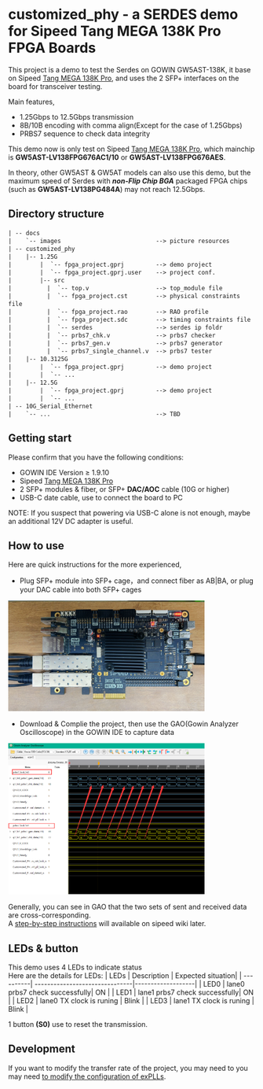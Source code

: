# customized_phy - a SERDES demo for Sipeed Tang MEGA 138K Pro FPGA Boards


This project is a demo to test the Serdes on GOWIN GW5AST-138K, it base on Sipeed [Tang MEGA 138K Pro](https://wiki.sipeed.com/hardware/en/tang/tang-mega-138k/mega-138k-pro.html), and uses the 2 SFP+ interfaces on the board for transceiver testing.

Main features,

- 1.25Gbps to 12.5Gbps transmission
- 8B/10B encoding with comma align(Except for the case of 1.25Gbps)
- PRBS7 sequence to check data integrity

This demo now is only test on Sipeed [Tang MEGA 138K Pro](https://wiki.sipeed.com/hardware/en/tang/tang-mega-138k/mega-138k-pro.html), which mainchip is **GW5AST-LV138FPG676AC1/10** or **GW5AST-LV138FPG676AES**.   

In theory, other GW5AST & GW5AT models can also use this demo, but the maximum speed of Serdes with ***non-Flip Chip BGA*** packaged FPGA chips (such as **GW5AST-LV138PG484A**) may not reach 12.5Gbps.

## Directory structure

```
| -- docs  
|    `-- images					          --> picture resources  
| -- customized_phy
|    |-- 1.25G                            
|        |	`-- fpga_project.gprj		  --> demo project
|        |	`-- fpga_project.gprj.user	  --> project conf.
|        |-- src
|          |  `-- top.v		              --> top_module file
|          |  `-- fpga_project.cst        --> physical constraints file
|          |  `-- fpga_project.rao        --> RAO profile
|          |  `-- fpga_project.sdc        --> timing constraints file
|          |  `-- serdes                  --> serdes ip foldr
|          |  `-- prbs7_chk.v             --> prbs7 checker
|          |  `-- prbs7_gen.v             --> prbs7 generator
|          |  `-- prbs7_single_channel.v  --> prbs7 tester
|    |-- 10.3125G
|        |	`-- fpga_project.gprj		  --> demo project
|        |	`-- ...
|    |-- 12.5G
|        |	`-- fpga_project.gprj		  --> demo project
|        |	`-- ...
| -- 10G_Serial_Ethernet 
|    `-- ...					          --> TBD        
```
## Getting start

Please confirm that you have the following conditions:
- GOWIN IDE Version ≥ 1.9.10
- Sipeed [Tang MEGA 138K Pro](https://wiki.sipeed.com/hardware/en/tang/tang-mega-138k/mega-138k-pro.html)
- 2 SFP+ modules & fiber, or SFP+ **DAC/AOC** cable (10G or higher)
- USB-C date cable, use to connect the board to  PC  

NOTE: If you suspect that powering via USB-C alone is not enough, maybe an additional 12V DC adapter is useful.

## How to use

Here are quick instructions for the more experienced,
- Plug SFP+ module into SFP+ cage，and connect fiber as AB|BA, or plug your DAC cable into both SFP+ cages

<img src="../docs/images/SFP_DAC_LOOPBACK.png" width=400>

- Download & Complie the project, then use the GAO(Gowin Analyzer Oscilloscope) in the GOWIN IDE to capture data

<img src="../docs/images/GAO_cross-corresponding.png" width=400>

Generally, you can see in GAO that the two sets of sent and received data are cross-corresponding.  
A [step-by-step instructions](https://wiki.sipeed.com/hardware/en/tang/Tang-Nano-Doc/GAO.html) will available on sipeed wiki later.

## LEDs & button

This demo uses 4 LEDs to indicate status  
Here are the details for LEDs:
| LEDs      | Description                    | Expected situation|
| ----------| -------------------------------|-------------------|
| LED0      |  lane0 prbs7 check successfully| ON                |
| LED1      |  lane1 prbs7 check successfully| ON                |
| LED2      |  lane0 TX clock is runing      | Blink             |
| LED3      |  lane1 TX clock is runing      | Blink             |

1 button **(S0)** use to reset the transmission.  

## Development

If you want to modify the transfer rate of the project, you may need to you may need [to modify the configuration of exPLLs](../docs/SET_5351.md).  

